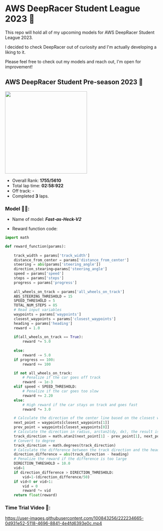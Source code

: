 # AWS DeepRacer Student League 2023 🏁

This repo will hold all of my upcoming models for AWS DeepRacer Student League 2023.

I decided to check DeepRacer out of curiosity and I'm actually developing a liking to it.

Please feel free to check out my models and reach out, I'm open for improvement!

## AWS DeepRacer Student Pre-season 2023 🤯

<img src="https://user-images.githubusercontent.com/100843256/222236011-806e8d77-6279-49dd-89d1-e511c7328464.png" width="270">

- Overall Rank: **1755/5610**
- Total lap time: **02:58:922**
- Off track: -
- Completed **3** laps.


### Model 👨‍💻:

- Name of model: ***Fast-as-Heck-V2***

- Reward function code:

```python
import math

def reward_function(params):
    
    track_width = params['track_width']
    distance_from_center = params['distance_from_center']
    steering = abs(params['steering_angle'])
    direction_stearing=params['steering_angle']
    speed = params['speed']
    steps = params['steps']
    progress = params['progress']
    
    all_wheels_on_track = params['all_wheels_on_track']
    ABS_STEERING_THRESHOLD = 15
    SPEED_THRESHOLD = 5
    TOTAL_NUM_STEPS = 85
    # Read input variables
    waypoints = params['waypoints']
    closest_waypoints = params['closest_waypoints']
    heading = params['heading']
    reward = 1.0
    
    if(all_wheels_on_track == True):
        reward *= 5.0
        
    else:
        reward -= 5.0
    if progress == 100:
        reward += 100

    if not all_wheels_on_track:
        # Penalize if the car goes off track
        reward -= 1e-3
    elif speed < SPEED_THRESHOLD:
        # Penalize if the car goes too slow
        reward += 2.20 
    else:
        # High reward if the car stays on track and goes fast
        reward *= 3.0

    # Calculate the direction of the center line based on the closest waypoints
    next_point = waypoints[closest_waypoints[1]]
    prev_point = waypoints[closest_waypoints[0]]
    # Calculate the direction in radius, arctan2(dy, dx), the result is (-pi, pi) in radians
    track_direction = math.atan2(next_point[1] - prev_point[1], next_point[0] - prev_point[0])
    # Convert to degree
    track_direction = math.degrees(track_direction)
    # Calculate the difference between the track direction and the heading direction of the car
    direction_difference = abs(track_direction - heading)
    # Penalize the reward if the difference is too large
    DIRECTION_THRESHOLD = 10.0
    vid=1
    if direction_difference > DIRECTION_THRESHOLD:
        vid=1-(direction_difference/50)
    if vid<0 or vid>1:
        vid = 0
        reward *= vid
    return float(reward)

```
### Time Trial Video 🎥:

https://user-images.githubusercontent.com/100843256/222234665-0d931e52-5118-4696-8841-4e4fd6393e0c.mp4
